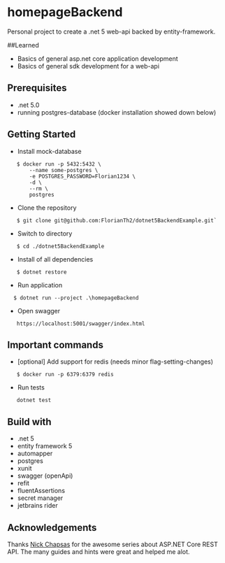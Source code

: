 # homepageBackend
Personal project to create a .net 5 web-api backed by entity-framework.

##Learned
 - Basics of general asp.net core application development
 - Basics of general sdk development for a web-api

## Prerequisites
 - .net 5.0
 - running postgres-database (docker installation showed down below)

## Getting Started

 - Install mock-database
 ```
    $ docker run -p 5432:5432 \
        --name some-postgres \
        -e POSTGRES_PASSWORD=Florian1234 \
        -d \
        --rm \
        postgres
 ```

 - Clone the repository

 ```
    $ git clone git@github.com:FlorianTh2/dotnet5BackendExample.git`
 ```

 - Switch to directory
 
 ```
    $ cd ./dotnet5BackendExample
 ```

 - Install of all dependencies
 
 ```
    $ dotnet restore
 ```

 - Run application
 
 ```
   $ dotnet run --project .\homepageBackend
 ```

 - Open swagger
 
 ```
    https://localhost:5001/swagger/index.html
 ``` 
 
 

## Important commands
 - [optional] Add support for redis (needs minor flag-setting-changes)
 
 ```
    $ docker run -p 6379:6379 redis
 ```

 - Run tests
  
 ```
    dotnet test
 ```

## Build with
 - .net 5
 - entity framework 5
 - automapper
 - postgres
 - xunit
 - swagger (openApi)
 - refit
 - fluentAssertions
 - secret manager
 - jetbrains rider
 

## Acknowledgements
Thanks [Nick Chapsas] for the awesome series about ASP.NET Core REST API. The many guides and hints were great and helped me alot.

[Nick Chapsas]: https://www.youtube.com/user/ElfocrashDev
